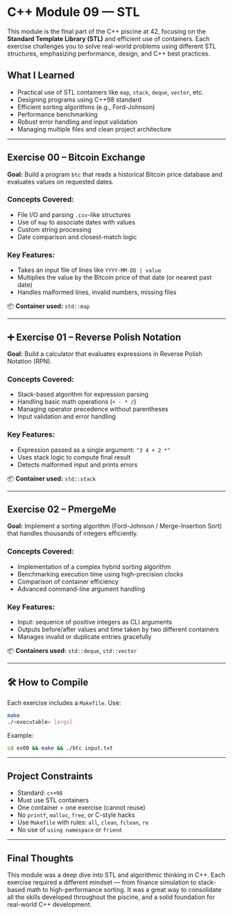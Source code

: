 # C++ Module 09 — STL

This module is the final part of the C++ piscine at 42, focusing on the **Standard Template Library (STL)** and efficient use of containers. Each exercise challenges you to solve real-world problems using different STL structures, emphasizing performance, design, and C++ best practices.

## What I Learned

* Practical use of STL containers like `map`, `stack`, `deque`, `vector`, etc.
* Designing programs using C++98 standard
* Efficient sorting algorithms (e.g., Ford-Johnson)
* Performance benchmarking
* Robust error handling and input validation
* Managing multiple files and clean project architecture

---

## Exercise 00 – Bitcoin Exchange

**Goal:** Build a program `btc` that reads a historical Bitcoin price database and evaluates values on requested dates.

### Concepts Covered:

* File I/O and parsing `.csv`-like structures
* Use of `map` to associate dates with values
* Custom string processing
* Date comparison and closest-match logic

### Key Features:

* Takes an input file of lines like `YYYY-MM-DD | value`
* Multiplies the value by the Bitcoin price of that date (or nearest past date)
* Handles malformed lines, invalid numbers, missing files

📦 **Container used:** `std::map`

---

## ➕ Exercise 01 – Reverse Polish Notation

**Goal:** Build a calculator that evaluates expressions in Reverse Polish Notation (RPN).

### Concepts Covered:

* Stack-based algorithm for expression parsing
* Handling basic math operations (`+ - * /`)
* Managing operator precedence without parentheses
* Input validation and error handling

### Key Features:

* Expression passed as a single argument: `"3 4 + 2 *"`
* Uses stack logic to compute final result
* Detects malformed input and prints errors

📦 **Container used:** `std::stack`

---

## Exercise 02 – PmergeMe

**Goal:** Implement a sorting algorithm (Ford-Johnson / Merge-Insertion Sort) that handles thousands of integers efficiently.

### Concepts Covered:

* Implementation of a complex hybrid sorting algorithm
* Benchmarking execution time using high-precision clocks
* Comparison of container efficiency
* Advanced command-line argument handling

### Key Features:

* Input: sequence of positive integers as CLI arguments
* Outputs before/after values and time taken by two different containers
* Manages invalid or duplicate entries gracefully

📦 **Containers used:** `std::deque`, `std::vector`

---

## 🛠 How to Compile

Each exercise includes a `Makefile`. Use:

```bash
make
./<executable> [args]
```

Example:

```bash
cd ex00 && make && ./btc input.txt
```

---

## Project Constraints

* Standard: `c++98`
* Must use STL containers
* One container = one exercise (cannot reuse)
* No `printf`, `malloc`, `free`, or C-style hacks
* Use `Makefile` with rules: `all`, `clean`, `fclean`, `re`
* No use of `using namespace` or `friend`

---

## Final Thoughts

This module was a deep dive into STL and algorithmic thinking in C++. Each exercise required a different mindset — from finance simulation to stack-based math to high-performance sorting. It was a great way to consolidate all the skills developed throughout the piscine, and a solid foundation for real-world C++ development.
